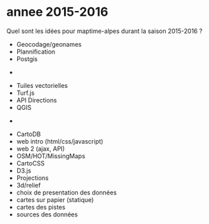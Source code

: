 # annee 2015-2016

Quel sont les idées pour maptime-alpes durant la saison 2015-2016 ?

- Geocodage/geonames
- Plannification
- Postgis
- ~~~Refaire anatomie~~~ (fait !)
- Tuiles vectorielles
- Turf.js
- API Directions
- QGIS
- ~~~Leaflet encore ?~~~ (fait !)
- CartoDB
- web intro (html/css/javascript)
- web 2 (ajax, API)
- OSM/HOT/MissingMaps
- CartoCSS
- D3.js
- Projections
- 3d/relief
- choix de presentation des données
- cartes sur papier (statique)
- cartes des pistes
- sources des données

